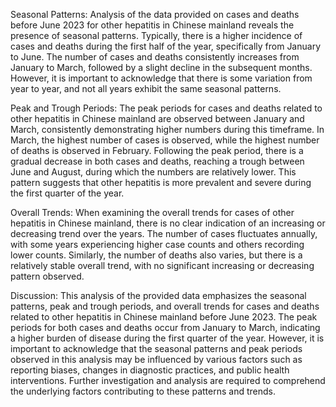 Seasonal Patterns:
Analysis of the data provided on cases and deaths before June 2023 for other hepatitis in Chinese mainland reveals the presence of seasonal patterns. Typically, there is a higher incidence of cases and deaths during the first half of the year, specifically from January to June. The number of cases and deaths consistently increases from January to March, followed by a slight decline in the subsequent months. However, it is important to acknowledge that there is some variation from year to year, and not all years exhibit the same seasonal patterns.

Peak and Trough Periods:
The peak periods for cases and deaths related to other hepatitis in Chinese mainland are observed between January and March, consistently demonstrating higher numbers during this timeframe. In March, the highest number of cases is observed, while the highest number of deaths is observed in February. Following the peak period, there is a gradual decrease in both cases and deaths, reaching a trough between June and August, during which the numbers are relatively lower. This pattern suggests that other hepatitis is more prevalent and severe during the first quarter of the year.

Overall Trends:
When examining the overall trends for cases of other hepatitis in Chinese mainland, there is no clear indication of an increasing or decreasing trend over the years. The number of cases fluctuates annually, with some years experiencing higher case counts and others recording lower counts. Similarly, the number of deaths also varies, but there is a relatively stable overall trend, with no significant increasing or decreasing pattern observed.

Discussion:
This analysis of the provided data emphasizes the seasonal patterns, peak and trough periods, and overall trends for cases and deaths related to other hepatitis in Chinese mainland before June 2023. The peak periods for both cases and deaths occur from January to March, indicating a higher burden of disease during the first quarter of the year. However, it is important to acknowledge that the seasonal patterns and peak periods observed in this analysis may be influenced by various factors such as reporting biases, changes in diagnostic practices, and public health interventions. Further investigation and analysis are required to comprehend the underlying factors contributing to these patterns and trends.
